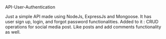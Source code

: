 API-User-Authentication

Just a simple API made using NodeJs, ExpressJs and Mongoose. It has user sign up, login, and forgot password functionalities.
Added to it : CRUD operations for social media post. Like posts and add comments functionality as well.
